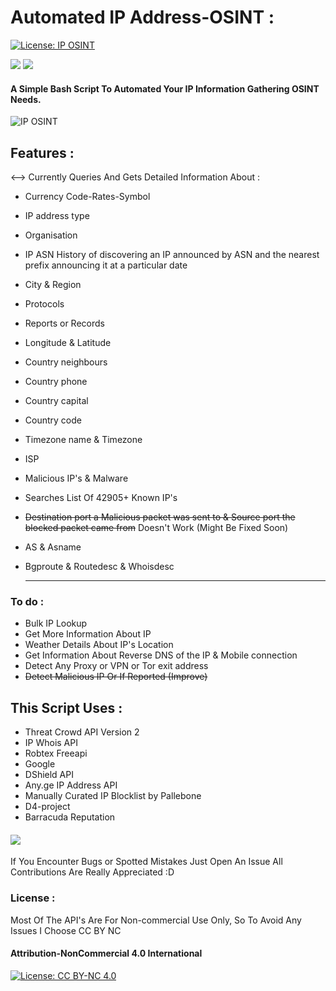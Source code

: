 # Automated IP Address-OSINT :
[![License: IP OSINT](https://img.shields.io/badge/lP-OSINT-f39f37)](https://github.com/Phone-Metal/Ultra-IP-OSINT)  
 
![](https://img.shields.io/badge/Scripted%20In-Bash-f39f37)   ![](https://img.shields.io/badge/Status:%20Alpha-f54f38)
#### A Simple Bash Script To Automated Your IP Information Gathering OSINT Needs. 
![IP OSINT](https://github.com/Phone-Metal/IP-OSINT-/blob/main/1612767709-picsay.png)
## Features :

<--> Currently Queries And Gets Detailed Information About :

* Currency Code-Rates-Symbol
* IP address type
* Organisation 
* IP ASN History of discovering an IP announced by ASN and the nearest prefix announcing it at a particular date
* City & Region
* Protocols 
* Reports or Records 
* Longitude & Latitude
* Country neighbours 
* Country phone 
* Country capital 
* Country code 
* Timezone name & Timezone
* ISP
* Malicious IP's & Malware 
* Searches List Of 42905+ Known IP's 
* ~~Destination port a Malicious packet was sent to & Source port the blocked packet came from~~ Doesn't Work (Might Be Fixed Soon) 
* AS & Asname
* Bgproute & Routedesc & Whoisdesc

     ---


### To do :

* Bulk IP Lookup
* Get More Information About IP
* Weather Details About IP's Location
* Get Information About Reverse DNS of the IP & Mobile connection
* Detect Any Proxy or VPN or Tor exit address
* ~~Detect Malicious IP Or If Reported (Improve)~~

## This Script Uses :

* Threat Crowd API Version 2
* IP Whois API
* Robtex Freeapi
* Google 
* DShield API
* Any.ge IP Address API
* Manually Curated IP Blocklist by Pallebone
* D4-project 
* Barracuda Reputation

#### ![](https://img.shields.io/badge/%20Bugs-f54f38) 
 
If You Encounter Bugs  or Spotted Mistakes Just Open An Issue 
All Contributions Are Really Appreciated :D

### License : 
Most Of The API's Are For Non-commercial Use Only, So To Avoid 
Any Issues I Choose CC BY NC 

#### Attribution-NonCommercial 4.0 International
[![License: CC BY-NC 4.0](https://licensebuttons.net/l/by-nc/4.0/80x15.png)](https://creativecommons.org/licenses/by-nc/4.0/)
